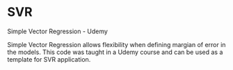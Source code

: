# SVR
Simple Vector Regression - Udemy

Simple Vector Regression allows flexibility when defining margian of error in the models. This code was taught in a Udemy course and can be used as a template for SVR application. 
